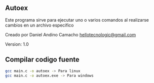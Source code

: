 Autoex
------

Este programa sirve para ejecutar uno o varios comandos al realizarse cambios en un archivo especifico

Creado por Daniel Andino Camacho 
hellotecnologic@gmail.com

Version: 1.0

## Compilar codigo fuente

```bash
gcc main.c -o autoex -> Para linux
gcc main.c -o autoex.exe -> Para windows
```
